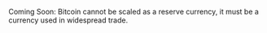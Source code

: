 Coming Soon: Bitcoin cannot be scaled as a reserve currency, it must be a currency used in widespread trade.